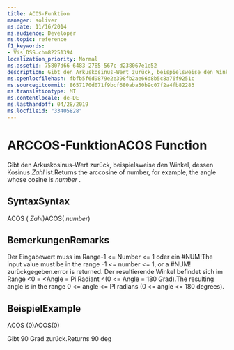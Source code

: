 ```yaml
---
title: ACOS-Funktion
manager: soliver
ms.date: 11/16/2014
ms.audience: Developer
ms.topic: reference
f1_keywords:
- Vis_DSS.chm82251394
localization_priority: Normal
ms.assetid: 75807d66-6483-2785-567c-d238067e1e52
description: Gibt den Arkuskosinus-Wert zurück, beispielsweise den Winkel, dessen Kosinus Zahl ist.
ms.openlocfilehash: fbfb5f6d9879e2e398fb2ae66d8b5c8a76f9251c
ms.sourcegitcommit: 8657170d071f9bcf680aba50b9c07f2a4fb82283
ms.translationtype: MT
ms.contentlocale: de-DE
ms.lasthandoff: 04/28/2019
ms.locfileid: "33405828"
---
```

# <a name="acos-function"></a><span data-ttu-id="b543d-103">ARCCOS-Funktion</span><span class="sxs-lookup"><span data-stu-id="b543d-103">ACOS Function</span></span>

<span data-ttu-id="b543d-104">Gibt den Arkuskosinus-Wert zurück, beispielsweise den Winkel, dessen Kosinus *Zahl* ist.</span><span class="sxs-lookup"><span data-stu-id="b543d-104">Returns the arccosine of number, for example, the angle whose cosine is  *number*  .</span></span> 
  
## <a name="syntax"></a><span data-ttu-id="b543d-105">Syntax</span><span class="sxs-lookup"><span data-stu-id="b543d-105">Syntax</span></span>

<span data-ttu-id="b543d-106">ACOS ( *Zahl*)</span><span class="sxs-lookup"><span data-stu-id="b543d-106">ACOS( *number*)</span></span> 
  
## <a name="remarks"></a><span data-ttu-id="b543d-107">Bemerkungen</span><span class="sxs-lookup"><span data-stu-id="b543d-107">Remarks</span></span>

<span data-ttu-id="b543d-108">Der Eingabewert muss im Range-1 \<= Number \<= 1 oder ein #NUM!</span><span class="sxs-lookup"><span data-stu-id="b543d-108">The input value must be in the range -1 \<= number \<= 1, or a #NUM!</span></span> <span data-ttu-id="b543d-109">zurückgegeben.</span><span class="sxs-lookup"><span data-stu-id="b543d-109">error is returned.</span></span> <span data-ttu-id="b543d-110">Der resultierende Winkel befindet sich im Range \<0 = \<Angle = Pi Radiant \<(0 \<= Angle = 180 Grad).</span><span class="sxs-lookup"><span data-stu-id="b543d-110">The resulting angle is in the range 0 \<= angle \<= PI radians (0 \<= angle \<= 180 degrees).</span></span>
  
## <a name="example"></a><span data-ttu-id="b543d-111">Beispiel</span><span class="sxs-lookup"><span data-stu-id="b543d-111">Example</span></span>

<span data-ttu-id="b543d-112">ACOS (0)</span><span class="sxs-lookup"><span data-stu-id="b543d-112">ACOS(0)</span></span> 
  
<span data-ttu-id="b543d-113">Gibt 90 Grad zurück.</span><span class="sxs-lookup"><span data-stu-id="b543d-113">Returns 90 deg</span></span> 
  

